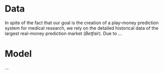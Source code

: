 # Data
In spite of the fact that our goal is the creation of a play-money prediction system for medical research, we rely on the detailed historical data of the largest real-money prediction market (_Bеtfаir_). Due to ...
# Model
...
